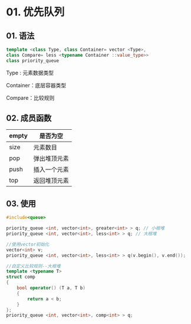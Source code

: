 # 01. 优先队列

## 01. 语法

```c++
template <class Type, class Container= vector <Type>, 
class Compare= less <typename Container ::value_type>>
class priority_queue
```

Type : 元素数据类型

Container：底层容器类型

Compare：比较规则

## 02. 成员函数

| empty | 是否为空     |
| ----- | ------------ |
| size  | 元素数目     |
| pop   | 弹出堆顶元素 |
| push  | 插入一个元素 |
| top   | 返回堆顶元素 |

## 03. 使用

```c++
#include<queue>

priority_queue <int, vector<int>, greater<int> > q; // 小根堆
priority_queue <int, vector<int>, less<int> > q; // 大根堆

//使用vector初始化
vector<int> v;
priority_queue <int, vector<int>, less<int> > q(v.begin(), v.end());

//自定义比较规则--大根堆
template <typename T>
struct comp
{
	bool operator() (T a, T b)
	{
		return a < b;
	}	
};
priority_queue <int, vector<int>, comp<int> > q;
```

